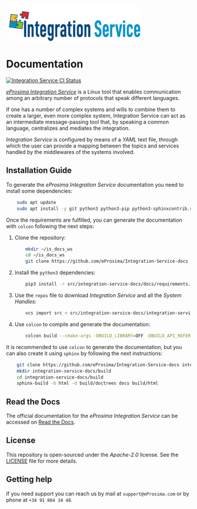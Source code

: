 <a href="https://integration-service.docs.eprosima.com/"><img src="https://github.com/eProsima/Integration-Service/blob/main/docs/images/logo.png?raw=true" hspace="8" vspace="2" height="100" ></a>

# Documentation

[![Integration Service CI Status](https://github.com/eProsima/Integration-Service-docs/actions/workflows/ci.yml/badge.svg)](https://github.com/eProsima/Integration-Service-docs/actions)


[*eProsima Integration Service*](https://github.com/eProsima/Integration-Service) is a Linux tool that enables communication among an arbitrary number of protocols that speak different languages.

If one has a number of complex systems and wills to combine them to create a larger, even more complex system, Integration Service can act as an intermediate message-passing tool that, by speaking a common language, centralizes and mediates the integration.

*Integration Service* is configured by means of a *YAML* text file, through which the user can provide a mapping between the topics and services handled by the middlewares of the systems involved.

## Installation Guide

To generate the *eProsima Integration Service* documentation you need to install some dependencies:

```bash
    sudo apt update
    sudo apt install -y git python3 python3-pip python3-sphinxcontrib.spelling doxygen
```

Once the requirements are fulfilled, you can generate the documentation with `colcon` following the next steps:

1. Clone the repository:

    ```bash
        mkdir ~/is_docs_ws
        cd ~/is_docs_ws
        git clone https://github.com/eProsima/Integration-Service-docs src/integration-service-docs
    ```

2. Install the `python3` dependencies:

    ```bash
        pip3 install -r src/integration-service-docs/docs/requirements.txt
    ```

3. Use the `repos` file to download *Integration Service* and all the *System Handles*:

    ```bash
        vcs import src < src/integration-service-docs/integration-service-docs.repos
    ```

4. Use `colcon` to compile and generate the documentation:

    ```bash
        colcon build --cmake-args -DBUILD_LIBRARY=OFF -DBUILD_API_REFERENCE=ON
    ```

It is recommended to use `colcon` to generate the documentation, but you can also create it using `sphinx` by following the next instructions:

```bash
    git clone https://github.com/eProsima/Integration-Service-docs integration-service-docs
    mkdir integration-service-docs/build
    cd integration-service-docs/build
    sphinx-build -b html -d build/doctrees docs build/html
```


## Read the Docs

The official documentation for the *eProsima Integration Service* can be accessed on [Read the Docs](https://integration-service.docs.eprosima.com/en/latest/).

## License

This repository is open-sourced under the *Apache-2.0* license. See the [LICENSE](LICENSE) file for more details.

## Getting help

If you need support you can reach us by mail at `support@eProsima.com` or by phone at `+34 91 804 34 48`.
